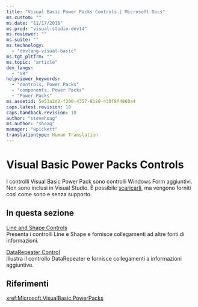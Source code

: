 ```yaml
---
title: "Visual Basic Power Packs Controls | Microsoft Docs"
ms.custom: ""
ms.date: "11/17/2016"
ms.prod: "visual-studio-dev14"
ms.reviewer: ""
ms.suite: ""
ms.technology: 
  - "devlang-visual-basic"
ms.tgt_pltfrm: ""
ms.topic: "article"
dev_langs: 
  - "VB"
helpviewer_keywords: 
  - "controls, Power Packs"
  - "components, Power Packs"
  - "Power Packs"
ms.assetid: 5e53a2d2-f200-4357-8b20-430f8f4860a4
caps.latest.revision: 10
caps.handback.revision: 10
author: "stevehoag"
ms.author: "shoag"
manager: "wpickett"
translationtype: Human Translation
---
```

# Visual Basic Power Packs Controls
I controlli Visual Basic Power Pack sono controlli Windows Form aggiuntivi.  Non sono inclusi in Visual Studio.  È possibile [scaricarli](http://go.microsoft.com/fwlink/?LinkId=321343), ma vengono forniti così come sono e senza supporto.  
  
## In questa sezione  
 [Line and Shape Controls](../../../visual-basic/developing-apps/windows-forms/line-and-shape-controls-visual-studio.md)  
 Presenta i controlli Line e Shape e fornisce collegamenti ad altre fonti di informazioni.  
  
 [DataRepeater Control](../../../visual-basic/developing-apps/windows-forms/datarepeater-control-visual-studio.md)  
 Illustra il controllo DataRepeater e fornisce collegamenti a informazioni aggiuntive.  
  
## Riferimenti  
 <xref:Microsoft.VisualBasic.PowerPacks>